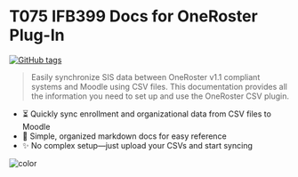 <h1 id="cover-heading">
  T075 IFB399 Docs for OneRoster Plug-In  <!-- TODO: Update title -->
</h1>

[![GitHub tags](https://img.shields.io/github/tag/t075-ifb399/docsifyjs-template.svg)](https://github.com/catalyst/moodle-enrol_oneroster) <!-- TODO: Update username and repo name -->

>  Easily synchronize SIS data between OneRoster v1.1 compliant systems and Moodle using CSV files. This documentation provides all the information you need to set up and use the OneRoster CSV plugin. <!-- TODO: Replace with your description -->


<!-- TODO: Update to match your project's benefits/features. Git emojis work great here. -->

- :hourglass_flowing_sand: Quickly sync enrollment and organizational data from CSV files to Moodle
- :open_file_folder: Simple, organized markdown docs for easy reference
- :sparkles: No complex setup—just upload your CSVs and start syncing


<!-- TODO: Set your background color or image. -->
![color](#b3d9f8)
